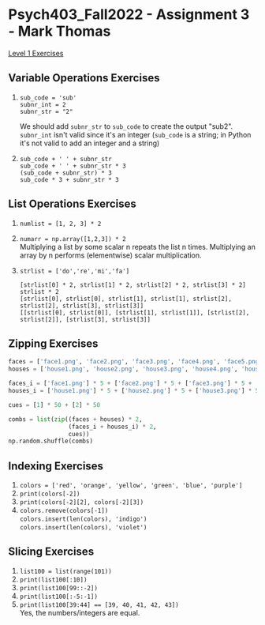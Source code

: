 # Psych403_Fall2022 - Assignment 3 - Mark Thomas

[Level 1 Exercises](https://kylemath.github.io/pytutorial/level1_exercises.html)

## Variable Operations Exercises

1. `sub_code = 'sub'`  
   `subnr_int = 2`  
   `subnr_str = "2"`

   We should add `subnr_str` to `sub_code` to create the output "sub2". `subnr_int` isn't valid since it's an integer (`sub_code` is a string; in Python it's not valid to add an integer and a string)

2. `sub_code + ' ' + subnr_str`  
   `sub_code + ' ' + subnr_str * 3`  
   `(sub_code + subnr_str) * 3`  
   `sub_code * 3 + subnr_str * 3`


## List Operations Exercises

1. `numlist = [1, 2, 3] * 2`

2. `numarr = np.array([1,2,3]) * 2`  
   Multiplying a list by some scalar n repeats the list n times. Multiplying an array by n performs (elementwise) scalar multiplication.

3. `strlist = ['do','re','mi','fa']`

   `[strlist[0] * 2, strlist[1] * 2, strlist[2] * 2, strlist[3] * 2]`  
   `strlist * 2`  
   `[strlist[0], strlist[0], strlist[1], strlist[1], strlist[2], strlist[2], strlist[3], strlist[3]]`  
   `[[strlist[0], strlist[0]], [strlist[1], strlist[1]], [strlist[2], strlist[2]], [strlist[3], strlist[3]]`  


## Zipping Exercises

```python
faces = ['face1.png', 'face2.png', 'face3.png', 'face4.png', 'face5.png'] * 5
houses = ['house1.png', 'house2.png', 'house3.png', 'house4.png', 'house5.png'] * 5

faces_i = ['face1.png'] * 5 + ['face2.png'] * 5 + ['face3.png'] * 5 + ['face4.png'] * 5 + ['face5.png'] * 5
houses_i = ['house1.png'] * 5 + ['house2.png'] * 5 + ['house3.png'] * 5 + ['house4.png'] * 5 + ['house5.png'] * 5

cues = [1] * 50 + [2] * 50

combs = list(zip((faces + houses) * 2, 
                 (faces_i + houses_i) * 2, 
                 cues))
np.random.shuffle(combs)
```


## Indexing Exercises

1. `colors = ['red', 'orange', 'yellow', 'green', 'blue', 'purple']`  
2. `print(colors[-2])`  
3. `print(colors[-2][2], colors[-2][3])`  
4. `colors.remove(colors[-1])`  
   `colors.insert(len(colors), 'indigo')`  
   `colors.insert(len(colors), 'violet')`


## Slicing Exercises

1. `list100 = list(range(101))`
2. `print(list100[:10])`
3. `print(list100[99::-2])`
4. `print(list100[:-5:-1])`
5. `print(list100[39:44] == [39, 40, 41, 42, 43])`   
   Yes, the numbers/integers are equal.
